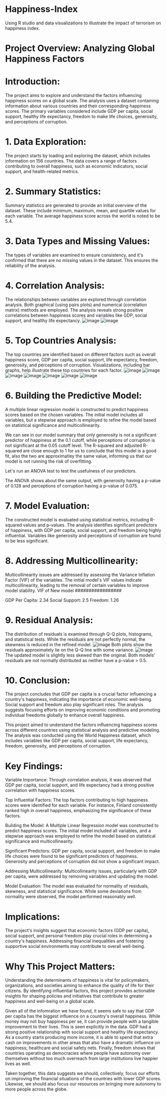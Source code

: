 # Happiness-Index
Using R studio and data visualizations to illustrate the impact of terrorism on happiness index.

# Project Overview: Analyzing Global Happiness Factors

# Introduction:
The project aims to explore and understand the factors influencing happiness scores on a global scale. The analysis uses a dataset containing information about various countries and their corresponding happiness scores. The primary variables considered include GDP per capita, social support, healthy life expectancy, freedom to make life choices, generosity, and perceptions of corruption.

# 1. Data Exploration:
The project starts by loading and exploring the dataset, which includes information on 156 countries. The data covers a range of factors contributing to overall happiness, such as economic indicators, social support, and health-related metrics.

# 2. Summary Statistics:
Summary statistics are generated to provide an initial overview of the dataset. These include minimum, maximum, mean, and quartile values for each variable. The average happiness score across the world is noted to be 5.4.

# 3. Data Types and Missing Values:
The types of variables are examined to ensure consistency, and it's confirmed that there are no missing values in the dataset. This ensures the reliability of the analysis.

# 4. Correlation Analysis:
The relationships between variables are explored through correlation analysis. Both graphical (using pairs plots) and numerical (correlation matrix) methods are employed. The analysis reveals strong positive correlations between happiness scores and variables like GDP, social support, and healthy life expectancy.
![image](https://github.com/avijani/Happiness-Index/assets/123911009/0ca78f7b-9e61-4a87-9f7e-d81111f099cc)
![image](https://github.com/avijani/Happiness-Index/assets/123911009/05e291ae-160d-4698-83cb-cff78ce0b846)


# 5. Top Countries Analysis:
The top countries are identified based on different factors such as overall happiness score, GDP per capita, social support, life expectancy, freedom, generosity, and perceptions of corruption. Visualizations, including bar graphs, help illustrate these top countries for each factor.
![image](https://github.com/avijani/Happiness-Index/assets/123911009/7675fcfb-58dd-4515-9fe3-bed36eff233d)
![image](https://github.com/avijani/Happiness-Index/assets/123911009/c2e6f8ec-847a-4bb8-a105-471f26633cc6)
![image](https://github.com/avijani/Happiness-Index/assets/123911009/91ba8fc3-7394-4232-92f2-759999ed8580)
![image](https://github.com/avijani/Happiness-Index/assets/123911009/155726f1-1b87-446e-b9e0-6cdc735da999)
![image](https://github.com/avijani/Happiness-Index/assets/123911009/6110ff39-b85d-4087-83ad-9d20b46cdac3)
![image](https://github.com/avijani/Happiness-Index/assets/123911009/5960287d-a3bd-4307-af5f-5a675b8a5ed9)
![image](https://github.com/avijani/Happiness-Index/assets/123911009/923ecc05-960a-453f-a8d9-fe4006a0809a)


# 6. Building the Predictive Model:
A multiple linear regression model is constructed to predict happiness scores based on the chosen variables. The initial model includes all variables, but a stepwise approach is employed to refine the model based on statistical significance and multicollinearity.

We can see in our model summary that only generosity is not a significant predictor of happiness at the 0.1 cutoff, while perceptions of corruption is not significant at the 0.05 cutoff level. The R-squared and adjusted R-squared are close enough to 1 for us to conclude that this model is a good fit, also the two are approximatley the same value, informing us that our model is not running the risk of overfitting.

Let's run an ANOVA test to test the usefulness of our predictors.

The ANOVA shows about the same output, with generosity having a p-value of 0.128 and perceptions of corruption having a p-value of 0.075.

# 7. Model Evaluation:
The constructed model is evaluated using statistical metrics, including R-squared values and p-values. The analysis identifies significant predictors of happiness, with GDP per capita, social support, and freedom being highly influential. Variables like generosity and perceptions of corruption are found to be less significant.

# 8. Addressing Multicollinearity:
Multicollinearity issues are addressed by assessing the Variance Inflation Factor (VIF) of the variables. The initial model's VIF values indicate multicollinearity, leading to the removal of certain variables to improve model stability.
VIF of New model
#################

GDP Per Capita:  2.34
Social Support:  2.5
Freedom:  1.26
# 9. Residual Analysis:
The distribution of residuals is examined through Q-Q plots, histograms, and statistical tests. While the residuals are not perfectly normal, the skewness is reduced in the refined model.
![image](https://github.com/avijani/Happiness-Index/assets/123911009/c5b47420-bae7-4eb6-bea4-9f21d1e89216)
Both plots show the residuals approximately lie on the Q-Q line with some variance.
![image](https://github.com/avijani/Happiness-Index/assets/123911009/23c20e67-7968-440f-b913-3173a2e31e8b)
The updated model is slightly less skewed than the original.
Both models' residuals are not normally distributed as neither have a p-value > 0.5.


# 10. Conclusion:
The project concludes that GDP per capita is a crucial factor influencing a country's happiness, indicating the importance of economic well-being. Social support and freedom also play significant roles. The analysis suggests focusing efforts on improving economic conditions and promoting individual freedoms globally to enhance overall happiness.

This project aimed to understand the factors influencing happiness scores across different countries using statistical analysis and predictive modeling. The analysis was conducted using the World Happiness dataset, which includes variables like GDP per capita, social support, life expectancy, freedom, generosity, and perceptions of corruption.

# Key Findings:

Variable Importance: Through correlation analysis, it was observed that GDP per capita, social support, and life expectancy had a strong positive correlation with happiness scores.

 Top Influential Factors: The top factors contributing to high happiness scores were identified for each variable. For instance, Finland consistently ranked high in overall happiness, emphasizing the significance of these factors.

Building the Model: A Multiple Linear Regression model was constructed to predict happiness scores. The initial model included all variables, and a stepwise approach was employed to refine the model based on statistical significance and multicollinearity.

Significant Predictors: GDP per capita, social support, and freedom to make life choices were found to be significant predictors of happiness. Generosity and perceptions of corruption did not show a significant impact.

Addressing Multicollinearity: Multicollinearity issues, particularly with GDP per capita, were addressed by removing variables and updating the model.

Model Evaluation: The model was evaluated for normality of residuals, skewness, and statistical significance. While some deviations from normality were observed, the model performed reasonably well.

# Implications:

The project's insights suggest that economic factors (GDP per capita), social support, and personal freedom play crucial roles in determining a country's happiness. Addressing financial inequalities and fostering supportive social environments may contribute to overall well-being.

# Why This Project Matters:

Understanding the determinants of happiness is vital for policymakers, organizations, and societies aiming to enhance the quality of life for their citizens. By identifying influential factors, this project provides actionable insights for shaping policies and initiatives that contribute to greater happiness and well-being on a global scale.

Given all of the infomration we have found, it seems safe to say that GDP per capita has the biggest influence on a country's overall happiness. While money may not buy happiness per se, it can provide people with a tangible improvement to their lives. This is seen explicitly in the data. GDP had a strong positive relationship with social support and healthy life expectancy. As a country starts producing more income, it is able to spend that extra cash on improvements in other areas that also have a dramatic influence on happiness; healthcare and social safety nets. Finally, freedom shows that countries operating as democracies where people have autonomy over themselves without too much overreach from large institutions live happier lives as well.

Taken together, this data suggests we should, collectively, focus our efforts on improving the financial situations of the countries with lower GDP scores. Likewise, we should also focus our resources on bringing more autonomy to more people across the globe.
